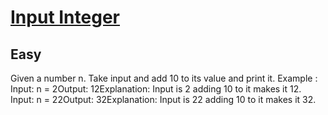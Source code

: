# [Input Integer](https://www.geeksforgeeks.org/problems/input-integer/1?page=2&category=Java&sortBy=submissions)
## Easy
Given a number&nbsp;n. Take&nbsp;input and add 10 to its value and&nbsp;print it.
Example :
Input: n = 2Output: 12Explanation: Input is 2 adding 10 to it makes it 12.
Input: n = 22Output: 32Explanation: Input is 22 adding 10 to it makes it 32.